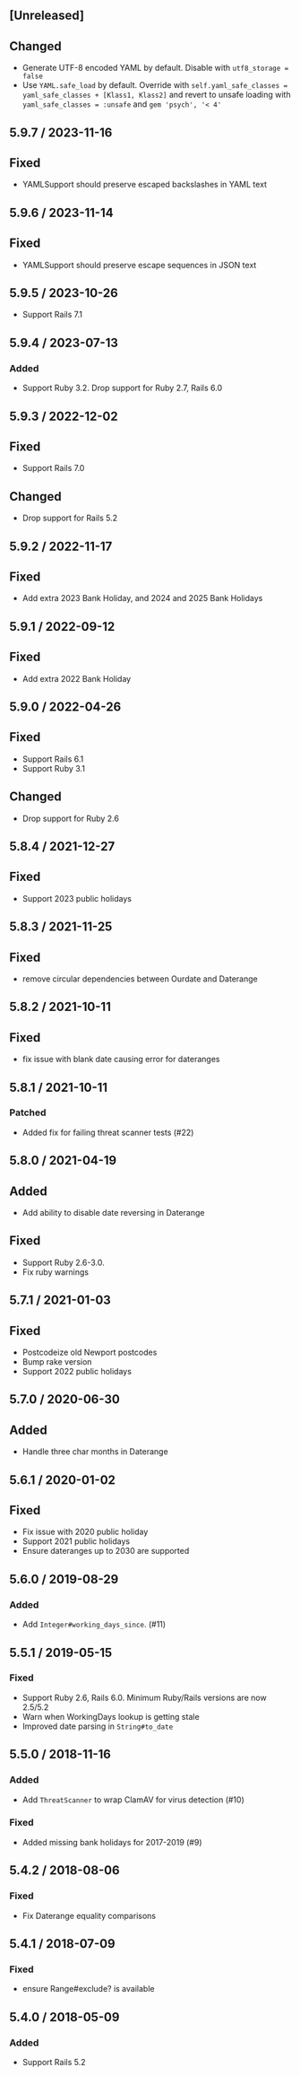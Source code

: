 ## [Unreleased]
## Changed
* Generate UTF-8 encoded YAML by default. Disable with `utf8_storage = false`
* Use `YAML.safe_load` by default. Override with
  `self.yaml_safe_classes = yaml_safe_classes + [Klass1, Klass2]` and revert to
  unsafe loading with `yaml_safe_classes = :unsafe` and `gem 'psych', '< 4'`

## 5.9.7 / 2023-11-16
## Fixed
* YAMLSupport should preserve escaped backslashes in YAML text

## 5.9.6 / 2023-11-14
## Fixed
* YAMLSupport should preserve escape sequences in JSON text

## 5.9.5 / 2023-10-26
* Support Rails 7.1

## 5.9.4 / 2023-07-13
### Added
* Support Ruby 3.2. Drop support for Ruby 2.7, Rails 6.0

## 5.9.3 / 2022-12-02
## Fixed
* Support Rails 7.0

## Changed
* Drop support for Rails 5.2

## 5.9.2 / 2022-11-17
## Fixed
* Add extra 2023 Bank Holiday, and 2024 and 2025 Bank Holidays

## 5.9.1 / 2022-09-12
## Fixed
* Add extra 2022 Bank Holiday

## 5.9.0 / 2022-04-26
## Fixed
* Support Rails 6.1
* Support Ruby 3.1

## Changed
* Drop support for Ruby 2.6

## 5.8.4 / 2021-12-27
## Fixed
* Support 2023 public holidays

## 5.8.3 / 2021-11-25
## Fixed
* remove circular dependencies between Ourdate and Daterange

## 5.8.2 / 2021-10-11
## Fixed
* fix issue with blank date causing error for dateranges

## 5.8.1 / 2021-10-11
### Patched
* Added fix for failing threat scanner tests (#22)

## 5.8.0 / 2021-04-19
## Added
* Add ability to disable date reversing in Daterange

## Fixed
* Support Ruby 2.6-3.0.
* Fix ruby warnings

## 5.7.1 / 2021-01-03
## Fixed
* Postcodeize old Newport postcodes
* Bump rake version
* Support 2022 public holidays

## 5.7.0 / 2020-06-30
## Added
* Handle three char months in Daterange

## 5.6.1 / 2020-01-02
## Fixed
* Fix issue with 2020 public holiday
* Support 2021 public holidays
* Ensure dateranges up to 2030 are supported

## 5.6.0 / 2019-08-29
### Added
* Add `Integer#working_days_since`. (#11)

## 5.5.1 / 2019-05-15
### Fixed
* Support Ruby 2.6, Rails 6.0. Minimum Ruby/Rails versions are now 2.5/5.2
* Warn when WorkingDays lookup is getting stale
* Improved date parsing in `String#to_date`

## 5.5.0 / 2018-11-16
### Added
* Add `ThreatScanner` to wrap ClamAV for virus detection (#10)

### Fixed
* Added missing bank holidays for 2017-2019 (#9)

## 5.4.2 / 2018-08-06
### Fixed
* Fix Daterange equality comparisons

## 5.4.1 / 2018-07-09
### Fixed
* ensure Range#exclude? is available

## 5.4.0 / 2018-05-09
### Added
* Support Rails 5.2

